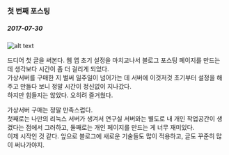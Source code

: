 ### 첫 번째 포스팅

##### 2017-07-30

![alt text](https://media.giphy.com/media/dzaUX7CAG0Ihi/giphy.gif)

드디어 첫 글을 써본다. 웹 앱 초기 설정을 마치고나서 블로그 포스팅 페이지를 만드는 데 생각보다 시간이 좀 더 걸리게 되었다.   
가상서버를 구매한 지 벌써 일주일이 넘어가는 데 서버에 이것저것 초기부터 설정을 해주고 만들다 보니 정말 시간이 정신없이 지나갔다.  
하지만 힘들지는 않았다. 오히려 즐거웠다. 

가상서버 구매는 정말 만족스럽다.  
첫째로는 나만의 리눅스 서버가 생겨서 연구실 서버와는 별도로 내 개인 작업공간이 생겼다는 점에서 그러하고, 둘째로는 개인 페이지를 만드는 게 너무 재미있다.  
이제 시작인 것 같다. 앞으로 블로그에 새로운 기술들도 많이 적용하고, 글도 꾸준히 많이 써나가야지.

